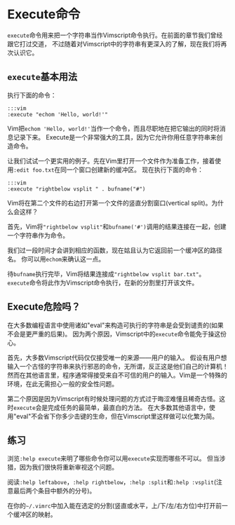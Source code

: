 Execute命令
=======

`execute`命令用来把一个字符串当作Vimscript命令执行。在前面的章节我们曾经跟它打过交道， 不过随着对Vimscript中的字符串有更深入的了解，现在我们将再次认识它。

`execute`基本用法
---------------

执行下面的命令：

    :::vim
    :execute "echom 'Hello, world!'"

Vim把`echom 'Hello, world!'`当作一个命令，而且尽职地在把它输出的同时将消息记录下来。
Execute是一个非常强大的工具，因为它允许你用任意字符串来创造命令。

让我们试试一个更实用的例子。先在Vim里打开一个文件作为准备工作，接着使用`:edit foo.txt`在同一个窗口创建新的缓冲区。
现在执行下面的命令：

    :::vim
    :execute "rightbelow vsplit " . bufname("#")

Vim将在第二个文件的右边打开第一个文件的竖直分割窗口(vertical split)。为什么会这样？

首先，Vim将`"rightbelow vsplit"`和`bufname('#')`调用的结果连接在一起，创建一个字符串作为命令。

我们过一段时间才会讲到相应的函数，现在姑且认为它返回前一个缓冲区的路径名。
你可以用`echom`来确认这一点。

待`bufname`执行完毕，Vim将结果连接成`"rightbelow vsplit bar.txt"`。
`execute`命令将此作为Vimscript命令执行，在新的分割里打开该文件。

Execute危险吗？
---------------------

在大多数编程语言中使用诸如"eval"来构造可执行的字符串是会受到谴责的(如果不会是更严重的后果)。
因为两个原因，Vimscript中的`execute`命令能免于操这份心。

首先，大多数Vimscript代码仅仅接受唯一的来源——用户的输入。
假设有用户想输入一个古怪的字符串来执行邪恶的命令，无所谓，反正这是他们自己的计算机！
然而在其他语言里，程序通常得接受来自不可信的用户的输入。Vim是一个特殊的环境，在此无需担心一般的安全性问题。

第二个原因是因为Vimscript有时候处理问题的方式过于晦涩难懂且稀奇古怪。这时`execute`会是完成任务的最简单，最直白的方法。
在大多数其他语言中，使用"eval"不会省下你多少击键的生命，但在Vimscript里这样做可以化繁为简。

练习
---------

浏览`:help execute`来明了哪些命令你可以用`execute`实现而哪些不可以。
但当涉猎，因为我们很快将重新审视这个问题。

阅读`:help leftabove`，`:help rightbelow`，`:help :split`和`:help :vsplit`(注意最后两个条目中额外的分号)。

在你的`~/.vimrc`中加入能在选定的分割(竖直或水平，上/下/左/右方位)中打开前一个缓冲区的映射。
